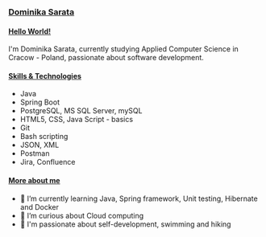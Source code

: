 ### [Dominika Sarata](https://github.com/Nique1/Nique1/blob/main/README.md)

#### [Hello World!](https://github.com/Nique1/Nique1/blob/main/README.md) 

I'm Dominika Sarata, currently studying Applied Computer Science in Cracow - Poland, passionate about software development. 

#### [Skills & Technologies](https://github.com/Nique1/Nique1/blob/main/README.md)
* Java
* Spring Boot
* PostgreSQL, MS SQL Server, mySQL
* HTML5, CSS, Java Script - basics
* Git
* Bash scripting
* JSON, XML
* Postman
* Jira, Confluence

#### [More about me](https://github.com/Nique1/Nique1/blob/main/README.md)
- 🌱 I’m currently learning Java, Spring framework, Unit testing, Hibernate and Docker
- 🌱 I’m curious about Cloud computing 
- 🌱 I'm passionate about self-development, swimming and hiking 

